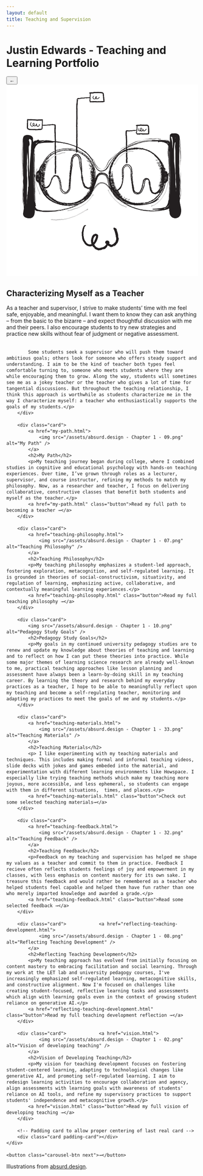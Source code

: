 ```yaml
---
layout: default
title: Teaching and Supervision
---
```

<head>
    <meta charset="UTF-8">
    <meta name="viewport" content="width=device-width, initial-scale=1.0">
    <title>{{ page.title }}</title>
    <link rel="stylesheet" href="{{ site.baseurl }}/assets/css/style.css">
    <script src="{{ site.baseurl }}/assets/js/carousel.js" defer></script>
</head>

<h1>Justin Edwards - Teaching and Learning Portfolio</h1>

<div class="carousel-container">
    <button class="carousel-btn prev">←</button>
    <div class="carousel">
        <div class="card">
            <img src="/assets/absurd.design - Chapter 1 - 04.png" alt="Characterizing myself as a teacher" />
            <h2>Characterizing Myself as a Teacher</h2>
            <p>As a teacher and supervisor, I strive to make students’ time with me feel safe, enjoyable, and meaningful. I want them to know they can ask anything – from the basic to the bizarre – and expect thoughtful discussion with me and their peers. I also encourage students to try new strategies and practice new skills without fear of judgment or negative assessment.<br><br>
            
            Some students seek a supervisor who will push them toward ambitious goals; others look for someone who offers steady support and understanding. I aim to be the kind of teacher both types feel comfortable turning to, someone who meets students where they are while encouraging them to grow. Along the way, students will sometimes see me as a jokey teacher or the teacher who gives a lot of time for tangential discussions. But throughout the teaching relationship, I think this approach is worthwhile as students characterize me in the way I characterize myself: a teacher who enthusiastically supports the goals of my students.</p>
        </div>
        
        <div class="card">
            <a href="my-path.html">
                <img src="/assets/absurd.design - Chapter 1 - 09.png" alt="My Path" />
            </a>
            <h2>My Path</h2>
            <p>My teaching journey began during college, where I combined studies in cognitive and educational psychology with hands-on teaching experiences. Over time, I’ve grown through roles as a lecturer, supervisor, and course instructor, refining my methods to match my philosophy. Now, as a researcher and teacher, I focus on delivering collaborative, constructive classes that benefit both students and myself as the teacher.</p>
            <a href="my-path.html" class="button">Read my full path to becoming a teacher →</a>
        </div>

        <div class="card">
            <a href="teaching-philosophy.html">
                <img src="/assets/absurd.design - Chapter 1 - 07.png" alt="Teaching Philosophy" />
            </a>
            <h2>Teaching Philosophy</h2>
            <p>My teaching philosophy emphasizes a student-led approach, fostering exploration, metacognition, and self-regulated learning. It is grounded in theories of social-constructivism, situativity, and regulation of learning, emphasizing active, collaborative, and contextually meaningful learning experiences.</p>
            <a href="teaching-philosophy.html" class="button">Read my full teaching philosophy →</a>
        </div>

        <div class="card">
            <img src="/assets/absurd.design - Chapter 1 - 10.png" alt="Pedagogy Study Goals" />
            <h2>Pedagogy Study Goals</h2>
            <p>My goals in my continued university pedagogy studies are to renew and update my knowledge about theories of teaching and learning and to reflect on how I can put these theories into practice. While some major themes of learning science research are already well-known to me, practical teaching approaches like lesson planning and assessment have always been a learn-by-doing skill in my teaching career. By learning the theory and research behind my everyday practices as a teacher, I hope to be able to meaningfully reflect upon my teaching and become a self-regulating teacher, monitoring and adapting my practices to meet the goals of me and my students.</p>
        </div>
        
        <div class="card">
            <a href="teaching-materials.html">
                <img src="/assets/absurd.design - Chapter 1 - 33.png" alt="Teaching Materials" />
            </a>
            <h2>Teaching Materials</h2>
            <p> I like experimenting with my teaching materials and techniques. This includes making formal and informal teaching videos, slide decks with jokes and games embeded into the material, and experimentation with different learning environments like Howspace. I especially like trying teaching methods which make my teaching more joyous, more accessible, and less ephemeral, so students can engage with them in different situations,  times, and places.</p>
            <a href="teaching-materials.html" class="button">Check out some selected teaching materials→</a>
        </div>        
        
        <div class="card">
            <a href="teaching-feedback.html">
                <img src="/assets/absurd.design - Chapter 1 - 32.png" alt="Teaching Feedback" />
            </a>
            <h2>Teaching Feedback</h2>
            <p>Feedback on my teaching and supervision has helped me shape my values as a teacher and commit to them in practice. Feedback I recieve often reflects students feelings of joy and empowerment in my classes, with less emphasis on content mastery for its own sake. I treasure this feedback and would rather be remembered as a teacher who helped students feel capable and helped them have fun rather than one who merely imparted knowledge and awarded a grade.</p>
            <a href="teaching-feedback.html" class="button">Read some selected feedback →</a>
        </div>

        <div class="card">            <a href="reflecting-teaching-development.html">
                <img src="/assets/absurd.design - Chapter 1 - 08.png" alt="Reflecting Teaching Development" />
            </a>
            <h2>Reflecting Teaching Development</h2>
            <p>My teaching approach has evolved from initially focusing on content mastery to embracing facilitation and social learning. Through my work at the LET lab and university pedagogy courses, I've increasingly emphasized self-regulated learning, metacognitive skills, and constructive alignment. Now I'm focused on challenges like  creating student-focused, reflective learning tasks and assessments which align with learning goals even in the context of growing student reliance on generative AI.</p>
            <a href="reflecting-teaching-development.html" class="button">Read my full teaching development reflection →</a>
        </div>

        <div class="card">            <a href="vision.html">
                <img src="/assets/absurd.design - Chapter 1 - 02.png" alt="Vision of developing teaching" />
            </a>
            <h2>Vision of Developing Teaching</h2>
            <p>My vision for teaching development focuses on fostering student-centered learning, adapting to technological changes like generative AI, and promoting self-regulated learning. I aim to redesign learning activities to encourage collaboration and agency, align assessments with learning goals with awareness of students' reliance on AI tools, and refine my supervisory practices to support students' independence and metacognitive growth.</p>
            <a href="vision.html" class="button">Read my full vision of developing teaching →</a>
        </div>

        <!-- Padding card to allow proper centering of last real card -->
        <div class="card padding-card"></div>
    </div>
    
    <button class="carousel-btn next">→</button>
</div>

Illustrations from <a href = "https://absurd.design">absurd.design</a>.

